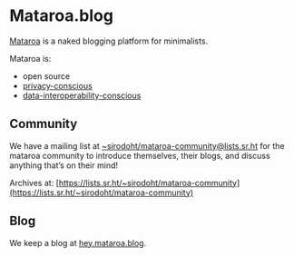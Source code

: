 # Mataroa.blog

[Mataroa](https://mataroa.blog/) is a naked blogging platform for minimalists.

Mataroa is:

* open source
* [privacy-conscious](https://mataroa.blog/modus/operandi/)
* [data-interoperability-conscious](https://mataroa.blog/export/)

## Community

We have a mailing list at
[~sirodoht/mataroa-community@lists.sr.ht](mailto:~sirodoht/mataroa-community@lists.sr.ht)
for the mataroa community to introduce themselves, their blogs, and discuss
anything that’s on their mind!

Archives at:
[https://lists.sr.ht/~sirodoht/mataroa-community](https://lists.sr.ht/~sirodoht/mataroa-community)

## Blog

We keep a blog at [hey.mataroa.blog](https://hey.mataroa.blog).
